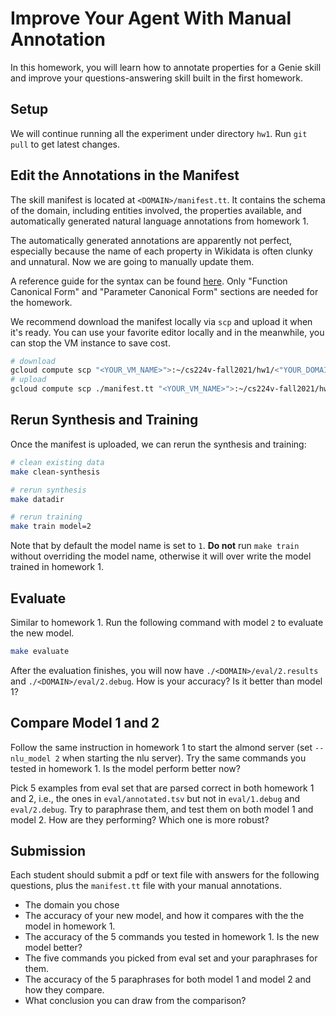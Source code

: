 # Improve Your Agent With Manual Annotation

In this homework, you will learn how to annotate properties for a Genie skill and improve your questions-answering skill built in the first homework. 

## Setup

We will continue running all the experiment under directory `hw1`. Run `git pull` to get latest changes. 

## Edit the Annotations in the Manifest

The skill manifest is located at `<DOMAIN>/manifest.tt`. It contains the schema of the domain, including entities involved, the properties available, and automatically generated natural language annotations from homework 1. 

The automatically generated annotations are apparently not perfect, especially because the name of each property in Wikidata is often clunky and unnatural. Now we are going to manually update them. 

A reference guide for the syntax can be found [here](https://wiki.almond.stanford.edu/genie/annotations#canonical-forms). Only "Function Canonical Form" and "Parameter Canonical Form" sections are needed for the homework. 

We recommend download the manifest locally via `scp` and upload it when it's ready. You can use your favorite editor locally and in the meanwhile, you can stop the VM instance to save cost. 
```bash
# download 
gcloud compute scp "<YOUR_VM_NAME>">:~/cs224v-fall2021/hw1/<"YOUR_DOMAIN">/manifest.tt ./
# upload
gcloud compute scp ./manifest.tt "<YOUR_VM_NAME>">:~/cs224v-fall2021/hw1/<"YOUR_DOMAIN">/
```


## Rerun Synthesis and Training 
Once the manifest is uploaded, we can rerun the synthesis and training:
```bash
# clean existing data 
make clean-synthesis

# rerun synthesis
make datadir

# rerun training
make train model=2
```

Note that by default the model name is set to `1`. **Do not** run `make train` without overriding the model name, otherwise it will over write the model trained in homework 1. 

## Evaluate 
Similar to homework 1. Run the following command with model `2` to evaluate the new model.
```bash
make evaluate
```

After the evaluation finishes, you will now have `./<DOMAIN>/eval/2.results` and `./<DOMAIN>/eval/2.debug`.
How is your accuracy? Is it better than model 1? 

## Compare Model 1 and 2 
Follow the same instruction in homework 1 to start the almond server (set `--nlu_model 2` when starting the nlu server). Try the same commands you tested in homework 1. Is the model perform better now? 

Pick 5 examples from eval set that are parsed correct in both homework 1 and 2, i.e., the ones in `eval/annotated.tsv` but not in `eval/1.debug` and `eval/2.debug`.
Try to paraphrase them, and test them on both model 1 and model 2. How are they performing? Which one is more robust?  

## Submission
Each student should submit a pdf or text file with answers for the following questions, plus the `manifest.tt` file with your manual annotations.
- The domain you chose
- The accuracy of your new model, and how it compares with the the model in homework 1. 
- The accuracy of the 5 commands you tested in homework 1. Is the new model better? 
- The five commands you picked from eval set and your paraphrases for them. 
- The accuracy of the 5 paraphrases for both model 1 and model 2 and how they compare.
- What conclusion you can draw from the comparison?